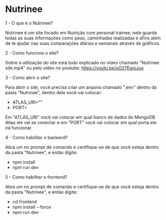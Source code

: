 # Nutrinee

  1 - O que é o Nutrinee?

Nutrinee é um site focado em Nutrição com personal trainee, nele guarda todas as suas informações como peso, caminhadas realizadas e afins além de te ajudar nas suas comparações diárias e semanais através de gráficos.

  2 - Como funciona o site?

Sobre a utilização do site está tudo explicado no vídeo chamado "Nutrinee site.mp4" ou pelo vídeo no youtube: https://youtu.be/uO27EgjoJuo

  3 - Como abrir o site?

Para abrir o site, você precisa criar um arquivo chamado ".env" dentro da pasta "Nutrinee", dentro dele você vai colocar:

- ATLAS_URI=""
- PORT=

Em "ATLAS_URI" você vai colocar em qual banco de dados do MongoDB Atlas ele vai se conectar e em "PORT" você vai colocar em qual porta ele irá funcionar.

  4 - Como habilitar o backend?

Abra um no prompt de comando e certifique-se de que você esteja dentro da pasta "Nutrinee", e então digite:

- npm install
- npm run dev

5 - Como habilitar o frontend?

Abra um no prompt de comando e certifique-se de que você esteja dentro da pasta "Nutrinee", e então digite:

- cd frontend
- npm install --force
- npm run dev
